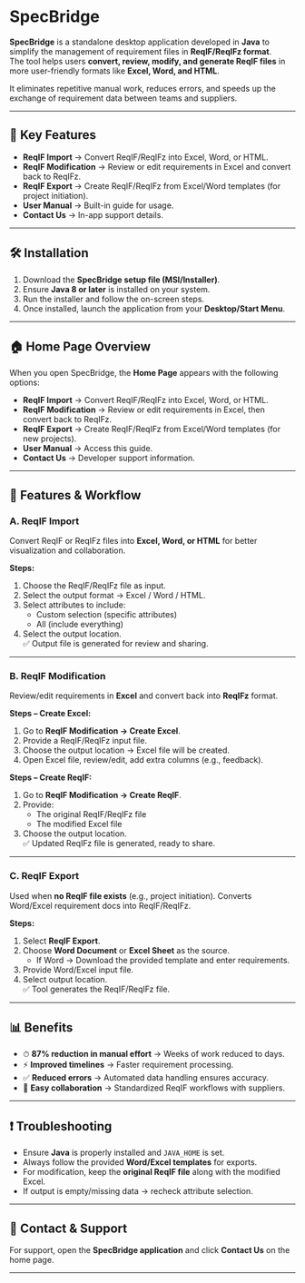 # SpecBridge  

**SpecBridge** is a standalone desktop application developed in **Java** to simplify the management of requirement files in **ReqIF/ReqIFz format**.  
The tool helps users **convert, review, modify, and generate ReqIF files** in more user-friendly formats like **Excel, Word, and HTML**.  

It eliminates repetitive manual work, reduces errors, and speeds up the exchange of requirement data between teams and suppliers.  

---

## 🚀 Key Features  

- **ReqIF Import** → Convert ReqIF/ReqIFz into Excel, Word, or HTML.  
- **ReqIF Modification** → Review or edit requirements in Excel and convert back to ReqIFz.  
- **ReqIF Export** → Create ReqIF/ReqIFz from Excel/Word templates (for project initiation).  
- **User Manual** → Built-in guide for usage.  
- **Contact Us** → In-app support details.  

---

## 🛠 Installation  

1. Download the **SpecBridge setup file (MSI/Installer)**.  
2. Ensure **Java 8 or later** is installed on your system.  
3. Run the installer and follow the on-screen steps.  
4. Once installed, launch the application from your **Desktop/Start Menu**.  

---

## 🏠 Home Page Overview  

When you open SpecBridge, the **Home Page** appears with the following options:  

- **ReqIF Import** → Convert ReqIF/ReqIFz into Excel, Word, or HTML.  
- **ReqIF Modification** → Review or edit requirements in Excel, then convert back to ReqIFz.  
- **ReqIF Export** → Create ReqIF/ReqIFz from Excel/Word templates (for new projects).  
- **User Manual** → Access this guide.  
- **Contact Us** → Developer support information.  

---

## 🔹 Features & Workflow  

### A. ReqIF Import  
Convert ReqIF or ReqIFz files into **Excel, Word, or HTML** for better visualization and collaboration.  

**Steps:**  
1. Choose the ReqIF/ReqIFz file as input.  
2. Select the output format → Excel / Word / HTML.  
3. Select attributes to include:  
   - Custom selection (specific attributes)  
   - All (include everything)  
4. Select the output location.  
✅ Output file is generated for review and sharing.  

---

### B. ReqIF Modification  
Review/edit requirements in **Excel** and convert back into **ReqIFz** format.  

**Steps – Create Excel:**  
1. Go to **ReqIF Modification → Create Excel**.  
2. Provide a ReqIF/ReqIFz input file.  
3. Choose the output location → Excel file will be created.  
4. Open Excel file, review/edit, add extra columns (e.g., feedback).  

**Steps – Create ReqIF:**  
1. Go to **ReqIF Modification → Create ReqIF**.  
2. Provide:  
   - The original ReqIF/ReqIFz file  
   - The modified Excel file  
3. Choose the output location.  
✅ Updated ReqIFz file is generated, ready to share.  

---

### C. ReqIF Export  
Used when **no ReqIF file exists** (e.g., project initiation). Converts Word/Excel requirement docs into ReqIF/ReqIFz.  

**Steps:**  
1. Select **ReqIF Export**.  
2. Choose **Word Document** or **Excel Sheet** as the source.  
   - If Word → Download the provided template and enter requirements.  
3. Provide Word/Excel input file.  
4. Select output location.  
✅ Tool generates the ReqIF/ReqIFz file.  

---

## 📊 Benefits  

- ⏱ **87% reduction in manual effort** → Weeks of work reduced to days.  
- ⚡ **Improved timelines** → Faster requirement processing.  
- ✅ **Reduced errors** → Automated data handling ensures accuracy.  
- 🤝 **Easy collaboration** → Standardized ReqIF workflows with suppliers.  

---

## ❗ Troubleshooting  

- Ensure **Java** is properly installed and `JAVA_HOME` is set.  
- Always follow the provided **Word/Excel templates** for exports.  
- For modification, keep the **original ReqIF file** along with the modified Excel.  
- If output is empty/missing data → recheck attribute selection.  

---

## 📩 Contact & Support  

For support, open the **SpecBridge application** and click **Contact Us** on the home page.  

---
